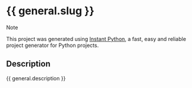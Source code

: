 # {{ general.slug }}

> [!NOTE]
> This project was generated using [Instant Python](https://github.com/dimanu-py/instant-python), a fast, easy and reliable project generator for Python projects.

## Description

{{ general.description }}
